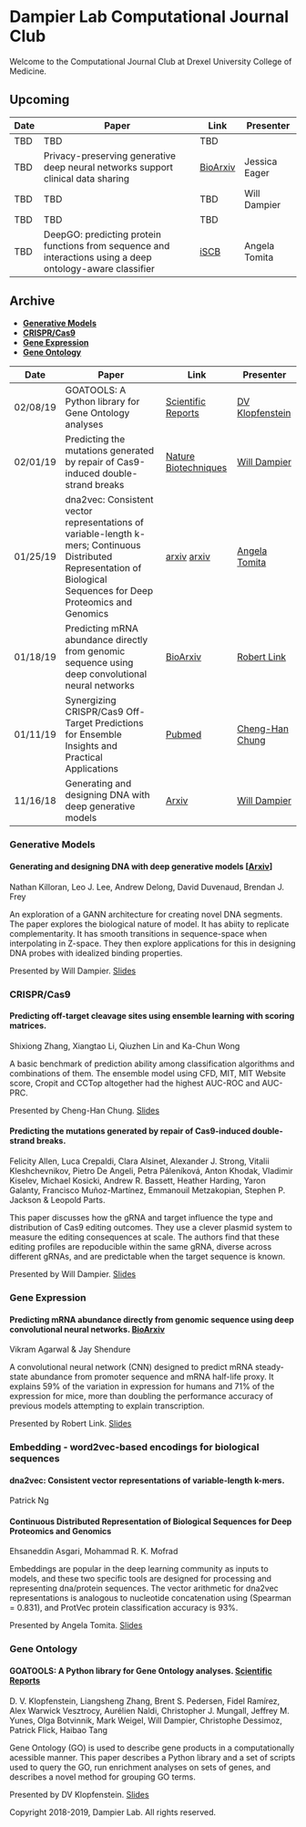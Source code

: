 # Dampier Lab Computational Journal Club

Welcome to the Computational Journal Club at Drexel University College of Medicine.

## Upcoming

| Date | Paper | Link | Presenter |
|------|-------|------|-------|
| TBD | TBD | TBD |  |
| TBD | Privacy-preserving generative deep neural networks support clinical data sharing | [BioArxiv](https://www.biorxiv.org/content/early/2017/11/15/159756) | Jessica Eager | 
| TBD | TBD | TBD | Will Dampier | 
| TBD | TBD | TBD |  |
| TBD | DeepGO: predicting protein functions from sequence and interactions using a deep ontology-aware classifier | [iSCB](https://academic.oup.com/bioinformatics/article/34/4/660/4265461) | Angela Tomita |


## Archive

* [**Generative Models**](#generative-models)
* [**CRISPR/Cas9**](#crisprcas9)
* [**Gene Expression**](#xgene-expression)
* [**Gene Ontology**](#gene-ontology)

| Date | Paper | Link | Presenter |
|------|-------|------|-------|
| 02/08/19 |GOATOOLS: A Python library for Gene Ontology analyses|[Scientific Reports](https://www.nature.com/articles/s41598-018-28948-z.pdf)| [DV Klopfenstein](slidedecks/2019-02-08-GOEA/Klopfenstein-2018.ipynb) | 
| 02/01/19 | Predicting the mutations generated by repair of Cas9-induced double-strand breaks |[Nature Biotechniques](https://www.ncbi.nlm.nih.gov/pubmed/?term=30480667)| [Will Dampier](slidedecks/2019-02-01-crispr-edits/Allen-2018.ipynb) | 
| 01/25/19 | dna2vec: Consistent vector representations of variable-length k-mers; Continuous Distributed Representation of Biological Sequences for Deep Proteomics and Genomics | [arxiv](https://arxiv.org/pdf/1701.06279.pdf) [arxiv](https://arxiv.org/ftp/arxiv/papers/1503/1503.05140.pdf) | [Angela Tomita](slidedecks/2019-01-25-sequence-embedding/embedding.ipynb) |
| 01/18/19 | Predicting mRNA abundance directly from genomic sequence using deep convolutional neural networks | [BioArxiv](https://www.biorxiv.org/content/biorxiv/early/2018/10/12/416685.full.pdf) |  [Robert Link](slidedecks/2019-01-18-Xpresso/2019_01_18_Xpresso.ipynb) | 
| 01/11/19 | Synergizing CRISPR/Cas9 Off-Target Predictions for Ensemble Insights and Practical Applications | [Pubmed](https://www.ncbi.nlm.nih.gov/pubmed/30169558) | [Cheng-Han Chung](slidedecks/2019-01-11-crispr-ensemble/Zhang-2018June.ipynb) |
| 11/16/18 | Generating and designing DNA with deep generative models | [Arxiv](https://arxiv.org/abs/1712.06148) | [Will Dampier](slidedecks/2018-11-16-generative-dna/Killoran-2017.ipynb) | 



### Generative Models

#### Generating and designing DNA with deep generative models [[Arxiv](https://arxiv.org/abs/1712.06148)]
Nathan Killoran, Leo J. Lee, Andrew Delong, David Duvenaud, Brendan J. Frey 

An exploration of a GANN architecture for creating novel DNA segments. The paper explores the biological nature of model. It has abiity to replicate complementarity. It has smooth transitions in sequence-space when interpolating in Z-space. They then explore applications for this in designing DNA probes with idealized binding properties.

Presented by Will Dampier. [Slides](slidedecks/2018-11-16-generative-dna/Killoran-2017.ipynb)

### CRISPR/Cas9

#### Predicting off-target cleavage sites using ensemble learning with scoring matrices.
Shixiong Zhang, Xiangtao Li, Qiuzhen Lin and Ka-Chun Wong

A basic benchmark of prediction ability among classification algorithms and combinations of them. The ensemble model using CFD, MIT, MIT Website score, Cropit and CCTop altogether had the highest AUC-ROC and AUC-PRC. 

Presented by Cheng-Han Chung. [Slides](slidedecks/2019-01-11-crispr-ensemble/Zhang-2018June.ipynb)

#### Predicting the mutations generated by repair of Cas9-induced double-strand breaks.
Felicity Allen, Luca Crepaldi, Clara Alsinet, Alexander J. Strong, Vitalii Kleshchevnikov, Pietro De Angeli, Petra Páleníková, Anton Khodak, Vladimir Kiselev, Michael Kosicki, Andrew R. Bassett, Heather Harding, Yaron Galanty, Francisco Muñoz-Martínez, Emmanouil Metzakopian, Stephen P. Jackson & Leopold Parts.

This paper discusses how the gRNA and target influence the type and distribution of Cas9 editing outcomes. They use a clever plasmid system to measure the editing consequences at scale. The authors find that these editing profiles are repoducible within the same gRNA, diverse across different gRNAs, and are predictable when the target sequence is known.

Presented by Will Dampier. [Slides](slidedecks/2019-02-01-crispr-edits/Allen-2018.ipynb)


### Gene Expression

#### Predicting mRNA abundance directly from genomic sequence using deep convolutional neural networks. [BioArxiv](https://www.biorxiv.org/content/biorxiv/early/2018/10/12/416685.full.pdf)
Vikram Agarwal & Jay Shendure

A convolutional neural network (CNN) designed to predict mRNA steady-state abundance from promoter sequence and mRNA half-life proxy. It explains 59% of the variation in expression for humans and 71% of the expression for mice, more than doubling the performance accuracy of previous models attempting to explain transcription. 

Presented by Robert Link. [Slides](slidedecks/2019-01-18-Xpresso/2019_01_18_Xpresso.ipynb)

### Embedding - word2vec-based encodings for biological sequences

#### dna2vec: Consistent vector representations of variable-length k-mers.
Patrick Ng

#### Continuous Distributed Representation of Biological Sequences for Deep Proteomics and Genomics
Ehsaneddin Asgari, Mohammad R. K. Mofrad

Embeddings are popular in the deep learning community as inputs to models, and these two specific tools are designed for processing and representing dna/protein sequences. The vector arithmetic for dna2vec representations is analogous to nucleotide concatenation using (Spearman = 0.831), and ProtVec protein classification accuracy is 93%.

Presented by Angela Tomita. [Slides](slidedecks/2019-01-25-sequence-embedding/embedding.ipynb)

### Gene Ontology

#### GOATOOLS: A Python library for Gene Ontology analyses. [Scientific Reports](https://www.nature.com/articles/s41598-018-28948-z.pdf)
D. V. Klopfenstein, Liangsheng Zhang, Brent S. Pedersen, Fidel Ramírez, Alex Warwick Vesztrocy, Aurélien Naldi, Christopher J. Mungall, Jeffrey M. Yunes, Olga Botvinnik, Mark Weigel, Will Dampier, Christophe Dessimoz, Patrick Flick, Haibao Tang

Gene Ontology (GO) is used to describe gene products in a computationally acessible manner. This paper describes a Python library and a set of scripts used to query the GO, run enrichment analyses on sets of genes, and describes a novel method for grouping GO terms.

Presented by DV Klopfenstein. [Slides](slidedecks/2019-02-08-GOEA/Klopfenstein-2018.ipynb)

Copyright 2018-2019, Dampier Lab. All rights reserved.
